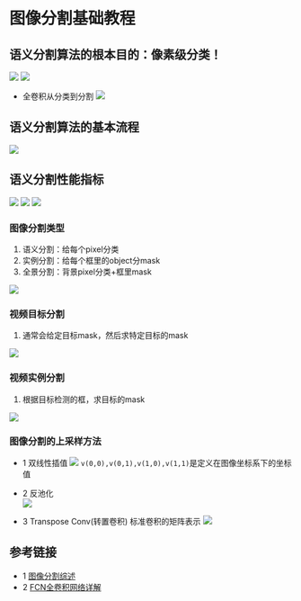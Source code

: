 # 图像分割基础教程
## 语义分割算法的根本目的：像素级分类！
![](./images/语义分割算法的基础概念.png)
![](./images/像素级分类.png)

* 全卷积从分类到分割
![](./images/全卷积分类到分割.png)
  

## 语义分割算法的基本流程
![](./images/语义分割算法的基本流程.png)  
  
## 语义分割性能指标
![](./images/语义分割性能指标.png)
![](./images/语义分割性能指标mAcc.png)
![](./images/语义分割性能指标mIoU.png)

### 图像分割类型
1. 语义分割：给每个pixel分类
2. 实例分割：给每个框里的object分mask
3. 全景分割：背景pixel分类+框里mask  

![](./images/图像分割的类型.png)

### 视频目标分割
1. 通常会给定目标mask，然后求特定目标的mask

![](./images/视频目标分割.png)

### 视频实例分割
1. 根据目标检测的框，求目标的mask

![](./images/视频实例分割.png)

### 图像分割的上采样方法
* 1 双线性插值
![](./images/双线性插值.png)
`v(0,0),v(0,1),v(1,0),v(1,1)`是定义在图像坐标系下的坐标值
* 2 反池化  
![](./images/on_pooling.png)

* 3 Transpose Conv(转置卷积)
标准卷积的矩阵表示
  ![](./images/卷积操作的矩阵表示.png)
  

## 参考链接
* 1 [图像分割综述](https://aistudio.baidu.com/aistudio/education/preview/1838052)
* 2 [FCN全卷积网络详解](https://aistudio.baidu.com/aistudio/education/preview/756664)

